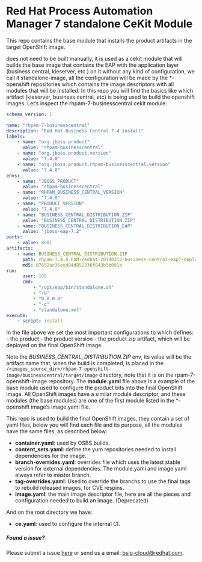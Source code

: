 # Red Hat Process Automation Manager 7 standalone CeKit Module

This repo contains the base module that installs the product artifacts in the target OpenShift image.

does not need to be built manually, it is used as a cekit module  that will builds the base image that contains 
the EAP with the application layer (business central, kieserver, etc.) on it without any kind of configuration, we call 
it standalone-image, all the configuration will be made by the *-openshift repositories which contains the image 
descriptors with all modules that will be installed. In this repo you will find the basics like which artifact 
(kieserver, business central, etc) is being used to build the openshift images. 
Let’s inspect the rhpam-7-businesscentral cekit module:


```yaml
schema_version: 1

name: "rhpam-7-businesscentral"
description: "Red Hat Business Central 7.4 install"
labels:
    - name: "org.jboss.product"
      value: "rhpam-businesscentral"
    - name: "org.jboss.product.version"
      value: "7.4.0"
    - name: "org.jboss.product.rhpam-businesscentral.version"
      value: "7.4.0"
envs:
    - name: "JBOSS_PRODUCT"
      value: "rhpam-businesscentral"
    - name: "RHPAM_BUSINESS_CENTRAL_VERSION"
      value: "7.4.0"
    - name: "PRODUCT_VERSION"
      value: "7.4.0"
    - name: "BUSINESS_CENTRAL_DISTRIBUTION_ZIP"
      value: "BUSINESS_CENTRAL_DISTRIBUTION.ZIP"
    - name: "BUSINESS_CENTRAL_DISTRIBUTION_EAP"
      value: "jboss-eap-7.2"
ports:
    - value: 8001
artifacts:
    - name: BUSINESS_CENTRAL_DISTRIBUTION.ZIP
      path: rhpam-7.4.0.PAM-redhat-20190312-business-central-eap7-deployable.zip
      md5: 07652ac35ecd04d852236f843b3b091a
run:
      user: 185
      cmd:
          - "/opt/eap/bin/standalone.sh"
          - "-b"
          - "0.0.0.0"
          - "-c"
          - "standalone.xml"
execute:
    - script: install
```

In the file above we set the most important configurations to which defines:
    - the product
    - the product version
    - the product zip artifact, which will be deployed on the final OpenShift image.
    
Note the *BUSINESS_CENTRAL_DISTRIBUTION.ZIP* env, its value will be the artifact name that, when the build is completed, 
is placed in the `/<images_source_dir>/rhpam-7-openshift-image/businesscentral/target/image` directory, 
note that it is on the rpam-7-openshift-image repository. The **module.yaml** file above is a example of 
the base module used to configure the product bits into the final OpenShift image. All OpenShift images have a 
similar module descriptor, and these modules (the base modules) are one of the first module listed in the
 *-openshift image’s image.yaml file.
 
 
 
This repo is used to build the final OpenShift images, they contain a set of yaml files, below you will find each 
file and its purpose, all the modules have the same files, as described below:

 - **container.yaml**: used by OSBS builds.
 - **content_sets.yaml**: define the yum repositories needed to install dependencies for the image.
 - **branch-overrides.yaml**: overrides file which uses the latest stable version for external dependencies. The module.yaml and image.yaml always refer to master branch.
 - **tag-overrides.yaml**: Used to override the branchs to use the final tags to rebuild released images, for CVE respins.
 - **image.yaml**: the main image descriptor file, here are all the pieces and configuration needed to build an image. (Deprecated)

And on the root directory we have:

 - **ce.yaml**: used to configure the internal CI.


 
 ##### Found a issue?
 Please submit a issue [here](https://issues.jboss.org/projects/KIECLOUD) or send us a email: bsig-cloud@redhat.com.